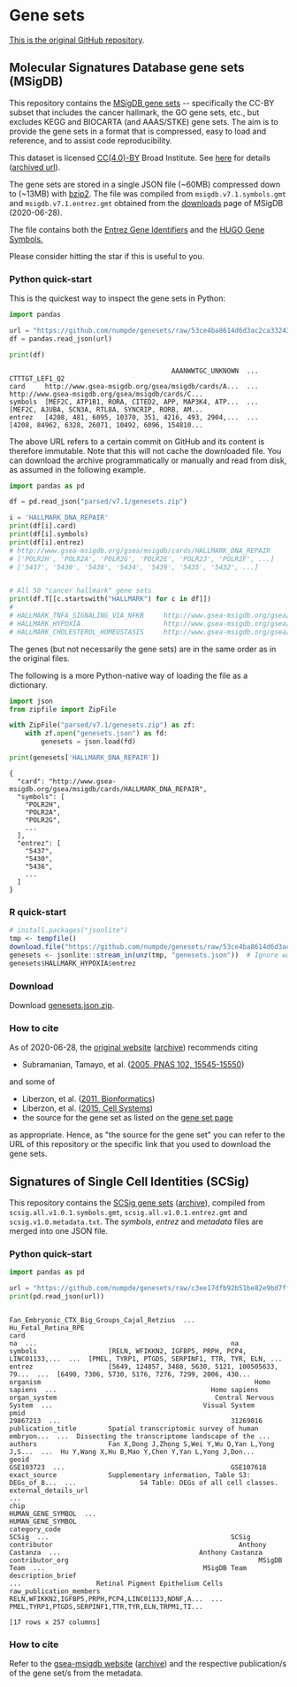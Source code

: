 # Gene sets

[This is the original GitHub repository](https://github.com/numpde/genesets).


## Molecular Signatures Database gene sets (MSigDB)

This repository
contains the 
[MSigDB gene sets](https://www.gsea-msigdb.org/gsea/msigdb/index.jsp) --
specifically the CC-BY subset
that includes 
the cancer hallmark, the GO gene sets, etc.,
but excludes KEGG and BIOCARTA (and AAAS/STKE) gene sets.
The aim is to provide the gene sets
in a format that is compressed, easy to load and reference,
and to assist code reproducibility.


This dataset is licensed 
[CC(4.0)-BY](https://creativecommons.org/licenses/by/4.0/) Broad Institute.
See 
[here](https://www.gsea-msigdb.org/gsea/msigdb_license_terms.jsp)
for details
([archived url](http://archive.ph/HCO4L)).

The gene sets are stored in a 
single 
JSON file (~60MB)
compressed down to (~13MB)
with [bzip2](https://en.wikipedia.org/wiki/Bzip2).
The file was compiled from
 `msigdb.v7.1.symbols.gmt`
and
`msigdb.v7.1.entrez.gmt`
obtained from 
the [downloads](https://www.gsea-msigdb.org/gsea/downloads.jsp)
page of MSigDB (2020-06-28).

The file contains both
the [Entrez Gene Identifiers](https://www.ncbi.nlm.nih.gov/gene) 
and
the [HUGO Gene Symbols.](https://www.genenames.org/)

Please consider 
hitting the star 
if this is useful to you.


### Python quick-start

This is the quickest way to inspect the gene sets in Python:

```python
import pandas

url = "https://github.com/numpde/genesets/raw/53ce4ba8614d6d3ac2ca33243ea3f9f2c1f86ef5/genesets/msigdb/parsed/v7.1/genesets.json.zip"
df = pandas.read_json(url)

print(df)
```

```
                                         AAANWWTGC_UNKNOWN  ...                                     CTTTGT_LEF1_Q2
card     http://www.gsea-msigdb.org/gsea/msigdb/cards/A...  ...  http://www.gsea-msigdb.org/gsea/msigdb/cards/C...
symbols  [MEF2C, ATP1B1, RORA, CITED2, APP, MAP3K4, ATP...  ...  [MEF2C, AJUBA, SCN3A, RTL8A, SYNCRIP, RORB, AM...
entrez   [4208, 481, 6095, 10370, 351, 4216, 493, 2904,...  ...  [4208, 84962, 6328, 26071, 10492, 6096, 154810...
```

The above URL refers to a certain commit on GitHub and
its content is therefore immutable.
Note that this will not cache the downloaded file.
You can download the archive programmatically or manually 
and read from disk, 
as assumed in the following example.

```python
import pandas as pd

df = pd.read_json("parsed/v7.1/genesets.zip")

i = 'HALLMARK_DNA_REPAIR'
print(df[i].card)
print(df[i].symbols)
print(df[i].entrez)
# http://www.gsea-msigdb.org/gsea/msigdb/cards/HALLMARK_DNA_REPAIR
# ['POLR2H', 'POLR2A', 'POLR2G', 'POLR2E', 'POLR2J', 'POLR2F', ...]
# ['5437', '5430', '5436', '5434', '5439', '5435', '5432', ...]


# All 50 "cancer hallmark" gene sets
print(df.T[[c.startswith("HALLMARK") for c in df]])
#                                                                                   card  ...                                             entrez
# HALLMARK_TNFA_SIGNALING_VIA_NFKB     http://www.gsea-msigdb.org/gsea/msigdb/cards/H...  ...  [3726, 2920, 467, 4792, 7128, 5743, 2919, 8870...
# HALLMARK_HYPOXIA                     http://www.gsea-msigdb.org/gsea/msigdb/cards/H...  ...  [5230, 5163, 2632, 5211, 226, 2026, 5236, 1039...
# HALLMARK_CHOLESTEROL_HOMEOSTASIS     http://www.gsea-msigdb.org/gsea/msigdb/cards/H...  ...  [2224, 1595, 3422, 2222, 1717, 6713, 3157, 508...

```

The genes 
(but not necessarily the gene sets)
are in the same order as in 
the original files. 

The following is a more Python-native way
of loading the file as a dictionary.

```python
import json
from zipfile import ZipFile

with ZipFile("parsed/v7.1/genesets.zip") as zf:
    with zf.open("genesets.json") as fd:
        genesets = json.load(fd)

print(genesets['HALLMARK_DNA_REPAIR'])
```

```
{
  "card": "http://www.gsea-msigdb.org/gsea/msigdb/cards/HALLMARK_DNA_REPAIR",
  "symbols": [
    "POLR2H",
    "POLR2A",
    "POLR2G",
    ...
  ],
  "entrez": [
    "5437",
    "5430",
    "5436",
    ...
  ]
}
```


### R quick-start

```R
# install.packages("jsonlite")
tmp <- tempfile()
download.file("https://github.com/numpde/genesets/raw/53ce4ba8614d6d3ac2ca33243ea3f9f2c1f86ef5/genesets/msigdb/parsed/v7.1/genesets.json.zip", tmp)
genesets <- jsonlite::stream_in(unz(tmp, "genesets.json"))  # Ignore warnings
genesets$HALLMARK_HYPOXIA$entrez
```


### Download

Download [genesets.json.zip](https://github.com/numpde/genesets/raw/53ce4ba8614d6d3ac2ca33243ea3f9f2c1f86ef5/genesets/msigdb/parsed/v7.1/genesets.json.zip).


### How to cite

As of 2020-06-28, 
the [original website](https://www.gsea-msigdb.org/gsea/msigdb)
([archive](http://archive.ph/0SuZl))
recommends citing

- Subramanian, Tamayo, et al. ([2005, PNAS 102, 15545-15550](http://www.pnas.org/cgi/content/abstract/102/43/15545))

and some of 

- Liberzon, et al. ([2011, Bionformatics](https://doi.org/10.1093/bioinformatics/btr260))
- Liberzon, et al. ([2015, Cell Systems](https://www.ncbi.nlm.nih.gov/pmc/articles/PMC4707969/))
- the source for the gene set as listed on the [gene set page](https://www.gsea-msigdb.org/gsea/msigdb/genesets.jsp)

as appropriate.
Hence, as "the source for the gene set"
you can refer to the URL of this repository
or the specific link that you used
to download the gene sets.



## Signatures of Single Cell Identities (SCSig)

This repository
contains the 
[SCSig gene sets](https://www.gsea-msigdb.org/gsea/msigdb/supplementary_genesets.jsp#SCSig)
([archive](http://archive.ph/wROHG)),
compiled from 
`scsig.all.v1.0.1.symbols.gmt`,
`scsig.all.v1.0.1.entrez.gmt`
and
`scsig.v1.0.metadata.txt`.
The *symbols*, *entrez* and *metadata* files 
are
merged into one JSON file.


### Python quick-start

```python
import pandas as pd

url = "https://github.com/numpde/genesets/raw/c3ee17dfb92b51be82e9bd7ff292a28a801da8aa/genesets/scsig/parsed/v1.0.1/genesets.json.zip"
print(pd.read_json(url))
```

```
                                Fan_Embryonic_CTX_Big_Groups_Cajal_Retzius  ...                                Hu_Fetal_Retina_RPE
card                                                                    na  ...                                                 na
symbols                  [RELN, WFIKKN2, IGFBP5, PRPH, PCP4, LINC01133,...  ...  [PMEL, TYRP1, PTGDS, SERPINF1, TTR, TYR, ELN, ...
entrez                   [5649, 124857, 3488, 5630, 5121, 100505633, 79...  ...  [6490, 7306, 5730, 5176, 7276, 7299, 2006, 430...
organism                                                      Homo sapiens  ...                                       Homo sapiens
organ_system                                        Central Nervous System  ...                                      Visual System
pmid                                                              29867213  ...                                           31269016
publication_title        Spatial transcriptomic survey of human embryon...  ...  Dissecting the transcriptome landscape of the ...
authors                  Fan X,Dong J,Zhong S,Wei Y,Wu Q,Yan L,Yong J,S...  ...  Hu Y,Wang X,Hu B,Mao Y,Chen Y,Yan L,Yong J,Don...
geoid                                                            GSE103723  ...                                          GSE107618
exact_source             Supplementary information, Table S3: DEGs_of_8...  ...                S4 Table: DEGs of all cell classes.
external_details_url                                                        ...                                                   
chip                                                     HUMAN_GENE_SYMBOL  ...                                  HUMAN_GENE_SYMBOL
category_code                                                        SCSig  ...                                              SCSig
contributor                                               Anthony Castanza  ...                                   Anthony Castanza
contributor_org                                                MSigDB Team  ...                                        MSigDB Team
description_brief                                                           ...                   Retinal Pigment Epithelium Cells
raw_publication_members  RELN,WFIKKN2,IGFBP5,PRPH,PCP4,LINC01133,NDNF,A...  ...  PMEL,TYRP1,PTGDS,SERPINF1,TTR,TYR,ELN,TRPM1,TI...

[17 rows x 257 columns]
```

### How to cite

Refer to 
the [gsea-msigdb website](https://www.gsea-msigdb.org/gsea/msigdb/supplementary_genesets.jsp#SCSig)
([archive](http://archive.ph/wROHG))
and 
the respective publication/s of the gene set/s
from the metadata.

